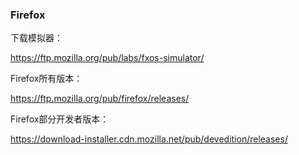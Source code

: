 ### Firefox

下载模拟器：

https://ftp.mozilla.org/pub/labs/fxos-simulator/

Firefox所有版本：

https://ftp.mozilla.org/pub/firefox/releases/

Firefox部分开发者版本：

https://download-installer.cdn.mozilla.net/pub/devedition/releases/